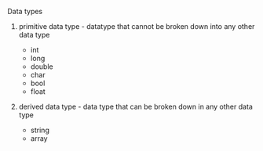 Data types

1. primitive data type - datatype that cannot be broken down into any other data type
    - int
    - long
    - double
    - char
    - bool
    - float

2. derived data type - data type that can be broken down in any other data type
    - string
    - array